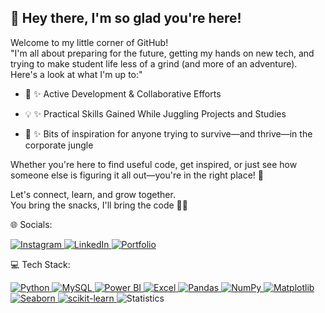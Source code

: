 🌸 Hey there, I'm so glad you're here!
---
Welcome to my little corner of GitHub!<br>
"I'm all about preparing for the future, getting my hands on new tech, and trying to make student life less of a grind (and more of an adventure). Here's a look at what I'm up to:"

* 🚀 ✨ Active Development & Collaborative Efforts

* 💡 ✨ Practical Skills Gained While Juggling Projects and Studies

* 🌱 ✨ Bits of inspiration for anyone trying to survive—and thrive—in the corporate jungle

Whether you're here to find useful code, get inspired, or just see how someone else is figuring it all out—you're in the right place! 🤗

Let's connect, learn, and grow together.
<br>
You bring the snacks, I'll bring the code 👩‍💻

🌐 Socials:
<p align="left">
<a href="https://www.instagram.com/aditya-devkar-716483258" target="_blank">
<img src="https://img.shields.io/badge/Instagram-E4405F?style=for-the-badge&logo=instagram&logoColor=white" alt="Instagram"/>
</a>
<a href="https://www.linkedin.com/in/aditya-devkar-716483258" target="_blank">
<img src="https://img.shields.io/badge/LinkedIn-0077B5?style=for-the-badge&logo=linkedin&logoColor=white" alt="LinkedIn"/>
</a>
<a href="https://adityadevkar.github.io/portfolio/" target="_blank">
<img src="https://img.shields.io/badge/Portfolio-255E63?style=for-the-badge&logo=superuser&logoColor=white" alt="Portfolio"/>
</a>
</p>

💻 Tech Stack:
<p align="left">
<a href="https://www.python.org" target="_blank" rel="noreferrer">
<img src="https://img.shields.io/badge/Python-3776AB?style=for-the-badge&logo=python&logoColor=white" alt="Python"/>
</a>
<a href="https://www.mysql.com/" target="_blank" rel="noreferrer">
<img src="https://img.shields.io/badge/MySQL-4479A1?style=for-the-badge&logo=mysql&logoColor=white" alt="MySQL"/>
</a>
<a href="https://powerbi.microsoft.com/" target="_blank" rel="noreferrer">
<img src="https://img.shields.io/badge/Power%20BI-F2C811?style=for-the-badge&logo=power-bi&logoColor=black" alt="Power BI"/>
</a>
<a href="https://www.microsoft.com/en-us/microsoft-365/excel" target="_blank" rel="noreferrer">
<img src="https://img.shields.io/badge/Microsoft%20Excel-217346?style=for-the-badge&logo=microsoft-excel&logoColor=white" alt="Excel"/>
</a>
<a href="https://pandas.pydata.org/" target="_blank" rel="noreferrer">
<img src="https://img.shields.io/badge/Pandas-150458?style=for-the-badge&logo=pandas&logoColor=white" alt="Pandas"/>
</a>
<a href="https://numpy.org/" target="_blank" rel="noreferrer">
<img src="https://img.shields.io/badge/NumPy-013243?style=for-the-badge&logo=numpy&logoColor=white" alt="NumPy"/>
</a>
<a href="https://matplotlib.org/" target="_blank" rel="noreferrer">
<img src="https://img.shields.io/badge/Matplotlib-313131?style=for-the-badge&logo=matplotlib&logoColor=white" alt="Matplotlib"/>
</a>
<a href="https://seaborn.pydata.org/" target="_blank" rel="noreferrer">
<img src="https://img.shields.io/badge/Seaborn-3776AB?style=for-the-badge&logo=seaborn&logoColor=white" alt="Seaborn"/>
</a>
<a href="https://scikit-learn.org/" target="_blank" rel="noreferrer">
<img src="https://img.shields.io/badge/scikit--learn-F7931E?style=for-the-badge&logo=scikit-learn&logoColor=white" alt="scikit-learn"/>
</a>
<a>
<img src="https://img.shields.io/badge/Statistics-8A2BE2?style=for-the-badge&logo=khan-academy&logoColor=white" alt="Statistics"/>
</a>
</p>
